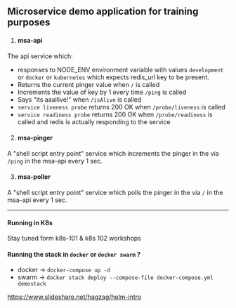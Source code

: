 ## Microservice demo application for training purposes

1. #### msa-api
The api service which:
  * responses to NODE_ENV environment variable with values `development` or `docker` or `kubernetes` which expects redis_url key to be present.
  * Returns the current pinger value when `/` is called
  * Increments the value of key by 1 every time `/ping` is called
  * Says "its aaallive!" when `/isAlive` is called
  * `service liveness probe` returns 200 OK when `/probe/liveness` is called
  * `service readiness probe` returns 200 OK when `/probe/readiness` is called and redis is actually responding to the service


2. #### msa-pinger
A "shell script entry point" service which increments the pinger in the via `/ping` in the msa-api every 1 sec.


3. #### msa-poller
A "shell script entry point" service which polls the pinger in the via `/` in the msa-api every 1 sec.

---
#### Running in K8s
Stay tuned form k8s-101 & k8s 102 workshops

#### Running the stack in `docker` or `docker swarm` ?
* docker -> `docker-compose up -d`
* swarm -> `docker stack deploy --compose-file docker-compose.yml demostack`

https://www.slideshare.net/hagzag/helm-intro
